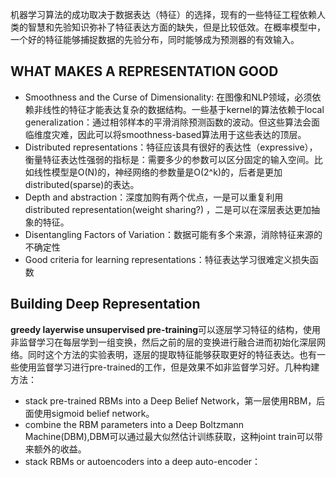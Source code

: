 
机器学习算法的成功取决于数据表达（特征）的选择，现有的一些特征工程依赖人类的智慧和先验知识弥补了特征表达方面的缺失，但是比较低效。在概率模型中，一个好的特征能够捕捉数据的先验分布，同时能够成为预测器的有效输入。

## WHAT MAKES A REPRESENTATION GOOD
- Smoothness and the Curse of Dimensionality: 在图像和NLP领域，必须依赖非线性的特征才能表达复杂的数据结构。一些基于kernel的算法依赖于local generalization：通过相邻样本的平滑消除预测函数的波动。但这些算法会面临维度灾难，因此可以将smoothness-based算法用于这些表达的顶层。
- Distributed representations：特征应该具有很好的表达性（expressive），衡量特征表达性强弱的指标是：需要多少的参数可以区分固定的输入空间。比如线性模型是O(N)的，神经网络的参数量是O(2^k)的，后者是更加distributed(sparse)的表达。
- Depth and abstraction：深度加购有两个优点，一是可以重复利用distributed representation(weight sharing?) ，二是可以在深层表达更加抽象的特征。
- Disentangling Factors of Variation：数据可能有多个来源，消除特征来源的不确定性
- Good criteria for learning representations：特征表达学习很难定义损失函数

## Building Deep Representation
**greedy layerwise unsupervised pre-training**可以逐层学习特征的结构，使用非监督学习在每层学到一组变换，然后之前的层的变换进行融合进而初始化深层网络。同时这个方法的实验表明，逐层的提取特征能够获取更好的特征表达。也有一些使用监督学习进行pre-trained的工作，但是效果不如非监督学习好。几种构建方法：
- stack pre-trained RBMs into a Deep Belief Network，第一层使用RBM，后面使用sigmoid belief network。
- combine the RBM parameters into a Deep Boltzmann Machine(DBM),DBM可以通过最大似然估计训练获取，这种joint train可以带来额外的收益。
- stack RBMs or autoencoders into a deep auto-encoder：